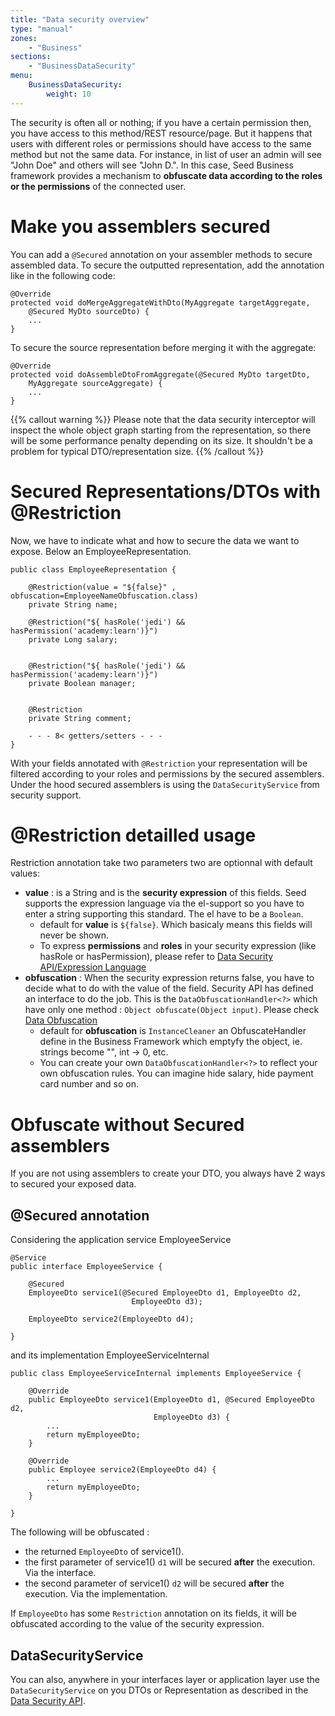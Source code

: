 ```yaml
---
title: "Data security overview"
type: "manual"
zones:
    - "Business"
sections:
    - "BusinessDataSecurity"
menu:
    BusinessDataSecurity:
        weight: 10
---
```


The security is often all or nothing; if you have a certain permission then, you have access to this method/REST resource/page. 
But it happens that users with different roles or permissions should have access to the same method but not the same data. 
For instance, in list of user an admin will see "John Doe" and others will see "John D.". In this case, Seed
Business framework provides a mechanism to **obfuscate data according to the roles or the permissions** of the connected user.

# Make you assemblers secured

You can add a `@Secured` annotation on your assembler methods to secure assembled data. To secure the outputted representation,
add the annotation like in the following code:

    @Override
    protected void doMergeAggregateWithDto(MyAggregate targetAggregate,
        @Secured MyDto sourceDto) {
        ...
    }

To secure the source representation before merging it with the aggregate:

    @Override
    protected void doAssembleDtoFromAggregate(@Secured MyDto targetDto,
        MyAggregate sourceAggregate) {
        ...
    }

{{% callout warning %}}
Please note that the data security interceptor will inspect the whole object graph starting from the representation,
so there will be some performance penalty depending on its size. It shouldn't be a problem for typical DTO/representation
size.
{{% /callout %}}

# Secured Representations/DTOs with @Restriction

Now, we have to indicate what and how to secure the data we want to expose. Below an EmployeeRepresentation.


```
public class EmployeeRepresentation {
	
	@Restriction(value = "${false}" , obfuscation=EmployeeNameObfuscation.class)
	private String name;
	
	@Restriction("${ hasRole('jedi') && hasPermission('academy:learn')}")
	private Long salary;
	
	
	@Restriction("${ hasRole('jedi') && hasPermission('academy:learn')}")
	private Boolean manager;
	
	
	@Restriction
	private String comment;
	
    - - - 8< getters/setters - - -
}
```

With your fields annotated with `@Restriction` your representation
will be filtered according to your roles and permissions by the
secured assemblers. Under the hood secured assemblers is using the
`DataSecurityService` from security support.

# @Restriction detailled usage

Restriction annotation take two parameters two are optionnal with default values:

 - **value** : is a String and is the **security expression** of this
   fields. Seed supports the expression language via the el-support so
   you have to enter a string supporting this standard. The el have to be a `Boolean`.
   - default for **value** is `${false}`. Which basicaly means this fields will never be shown. 
   - To express **permissions** and **roles** in your security
     expression (like hasRole or hasPermission), please refer to
     [Data Security API/Expression Language](/#!/seed-doc/security/data-security-api#expression-language)
 - **obfuscation** : When the security expression returns false, you
   have to decide what to do with the value of the field. Security API
   has defined an interface to do the job. This is the
   `DataObfuscationHandler<?>` which have only one method : `Object obfuscate(Object input)`. Please check [Data Obfuscation](/#!/seed-doc/security/data-obfuscation)
   - default for **obfuscation** is `InstanceCleaner` an
     ObfuscateHandler define in the Business Framework which emptyfy
     the object, ie. strings become "", int -> 0, etc.
   - You can create your own `DataObfuscationHandler<?>` to reflect
     your own obfuscation rules. You can imagine hide salary, hide
     payment card number and so on.

# Obfuscate without Secured assemblers

If you are not using assemblers to create your DTO, you always have 2 ways to secured your exposed data.

## @Secured annotation 

Considering the application service EmployeeService 

    @Service
    public interface EmployeeService {
    	
    	@Secured
    	EmployeeDto service1(@Secured EmployeeDto d1, EmployeeDto d2,
                               EmployeeDto d3);
    	
    	EmployeeDto service2(EmployeeDto d4);
    
    }

and its implementation EmployeeServiceInternal 

    public class EmployeeServiceInternal implements EmployeeService {
    
    	@Override
    	public EmployeeDto service1(EmployeeDto d1, @Secured EmployeeDto d2,
                                    EmployeeDto d3) {
            ...
    		return myEmployeeDto;
    	}
    
    	@Override
    	public Employee service2(EmployeeDto d4) {
            ... 
    	    return myEmployeeDto;
    	}
    
    }

The following will be obfuscated :

 - the returned `EmployeeDto` of service1().
 - the first parameter of service1() `d1` will be secured **after** the execution. Via the interface.
 - the second parameter of service1() `d2` will be secured **after** the execution. Via the implementation.

If `EmployeeDto` has some `Restriction`  annotation on its fields, it will be obfuscated according to the value of the security expression.

## DataSecurityService 

You can also, anywhere in your interfaces layer or application layer
use the `DataSecurityService` on you DTOs or Representation as
described in the [Data Security API](/#!/seed-doc/security/data-security-api).
